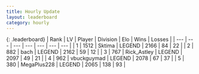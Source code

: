 ```yaml
---
title: Hourly Update
layout: leaderboard
category: hourly
---
```


{: .leaderboard}
| Rank | LV | Player | Division | Elo | Wins | Losses |
| --- | --- | --- | --- | --- | --- | --- |
| <span data-change="0">1</span> | 1512 | <span title="ID: 353063">Sktima</span> | LEGEND | <span data-change="0">2166</span> | <span data-change="0">84</span> | <span data-change="0">22</span> |
| <span data-change="0">2</span> | 882 | <span title="ID: 281795">bach</span> | LEGEND | <span data-change="0">2162</span> | <span data-change="0">59</span> | <span data-change="0">12</span> |
| <span data-change="1">3</span> | 767 | <span title="ID: 466583">Rick_Astley</span> | LEGEND | <span data-change="0">2097</span> | <span data-change="0">49</span> | <span data-change="0">21</span> |
| <span data-change="-1">4</span> | 962 | <span title="ID: 418052">vbuckguymad</span> | LEGEND | <span data-change="-23">2078</span> | <span data-change="0">67</span> | <span data-change="2">37</span> |
| <span data-change="1">5</span> | 380 | <span title="ID: 651782">MegaPlus228</span> | LEGEND | <span data-change="5">2065</span> | <span data-change="1">138</span> | <span data-change="0">93</span> |